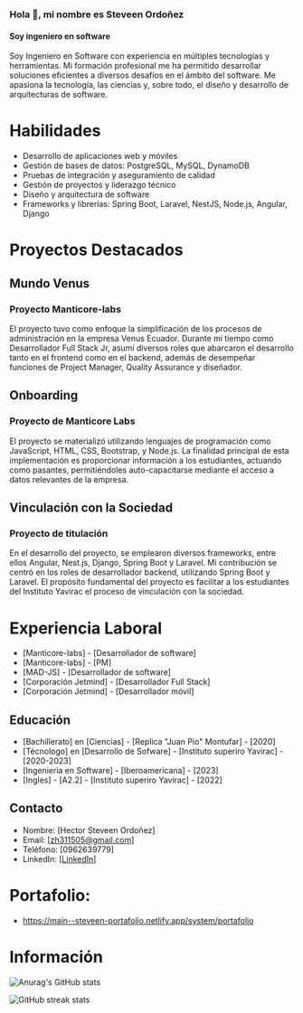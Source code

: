 ### Hola 👋, mi nombre  es Steveen Ordoñez
#### Soy ingeniero en software

Soy Ingeniero en Software con experiencia en múltiples tecnologías y herramientas. Mi formación profesional me ha permitido desarrollar soluciones eficientes a diversos desafíos en el ámbito del software. Me apasiona la tecnología, las ciencias y, sobre todo, el diseño y desarrollo de arquitecturas de software.

# Habilidades

- Desarrollo de aplicaciones web y móviles
- Gestión de bases de datos: PostgreSQL, MySQL, DynamoDB
- Pruebas de integración y aseguramiento de calidad
- Gestión de proyectos y liderazgo técnico
- Diseño y arquitectura de software
- Frameworks y librerías: Spring Boot, Laravel, NestJS, Node.js, Angular, Django

# Proyectos Destacados

## Mundo Venus

### Proyecto Manticore-labs

El proyecto tuvo como enfoque la simplificación de los procesos de administración en la empresa Venus Ecuador. Durante mi tiempo como Desarrollador Full Stack Jr, asumí diversos roles que abarcaron el desarrollo tanto en el frontend como en el backend, además de desempeñar funciones de Project Manager, Quality Assurance y diseñador.

## Onboarding

### Proyecto de Manticore Labs

El proyecto se materializó utilizando lenguajes de programación como JavaScript, HTML, CSS, Bootstrap, y Node.js. La finalidad principal de esta implementación es proporcionar información a los estudiantes, actuando como pasantes, permitiéndoles auto-capacitarse mediante el acceso a datos relevantes de la empresa.

## Vinculación con la Sociedad

### Proyecto de titulación

En el desarrollo del proyecto, se emplearon diversos frameworks, entre ellos Angular, Nest.js, Django, Spring Boot y Laravel. Mi contribución se centró en los roles de desarrollador backend, utilizando Spring Boot y Laravel. El propósito fundamental del proyecto es facilitar a los estudiantes del Instituto Yavirac el proceso de vinculación con la sociedad.

   
# Experiencia Laboral

- [Manticore-labs] - [Desarrollador de software] 
- [Manticore-labs] - [PM]
- [MAD-JS] - [Desarrollador de software]
- [Corporación Jetmind] - [Desarrollador Full Stack]
- [Corporación Jetmind] - [Desarrollador móvil]

## Educación

- [Bachillerato] en [Ciencias] - [Replica "Juan Pío" Montufar] - [2020]
- [Técnologo] en [Desarrollo de Sofware] - [Instituto superiro Yavirac] - [2020-2023]
- [Ingenieria en Software] - [Iberoamericana] - [2023]
- [Ingles] - [A2.2] - [Instituto superiro Yavirac] - [2022]


## Contacto

- Nombre: [Hector Steveen Ordoñez]
- Email: [zh311505@gmail.com]
- Teléfono: [0962639779]
- LinkedIn: [[LinkedIn]([www.linkedin.com/in/steveen-ordoñez-244b0a227](https://www.linkedin.com/in/steveen-ordo%C3%B1ez-244b0a227/))]


#  Portafolio:

- https://main--steveen-portafolio.netlify.app/system/portafolio

# Información

![Anurag's GitHub stats](https://github-readme-stats.vercel.app/api?username=hscordonez&show_icons=true&theme=radical)

![GitHub streak stats](https://github-readme-streak-stats.herokuapp.com/?user=hscordonez)  



